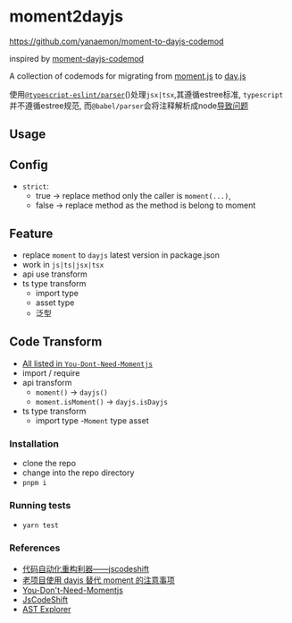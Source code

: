 # moment2dayjs

https://github.com/yanaemon/moment-to-dayjs-codemod

inspired by [moment-dayjs-codemod](https://github.com/rajasegar/moment-dayjs-codemod/)

A collection of codemods for migrating from [moment.js](https://momentjs.com/) to [day.js](https://day.js.org/)

使用[`@typescript-eslint/parser`](https://typescript-eslint.io/architecture/parser/)()处理`jsx|tsx`,其遵循estree标准, `typescript`并不遵循estree规范, 而`@babel/parser`会将注释解析成node[导致问题](https://github.com/facebook/jscodeshift/blob/main/recipes/retain-first-comment.md)

## Usage


## Config

- `strict`: 
  - true -> replace method only the caller is `moment(...)`, 
  - false -> replace method as the method is belong to moment


## Feature

- replace `moment` to `dayjs` latest version in package.json 
- work in `js|ts|jsx|tsx`
- api use transform
- ts type transform 
  - import type
  - asset type
  - 泛型

## Code Transform

- [All listed in `You-Dont-Need-Momentjs`](https://github.com/you-dont-need/You-Dont-Need-Momentjs#parse)
- import / require
- api transform
  - `moment()` -> `dayjs()`
  - `moment.isMoment()` -> `dayjs.isDayjs`
- ts type transform 
  - import type
  -`Moment` type asset

### Installation

* clone the repo
* change into the repo directory
* `pnpm i`

### Running tests

* `yarn test`

### References

- [代码自动化重构利器——jscodeshift](https://zhuanlan.zhihu.com/p/353940140)
- [老项目使用 dayjs 替代 moment 的注意事项](https://liuwenzhuang.github.io/2021/10/20/differences-between-dayjs-moment.html)
- [You-Don't-Need-Momentjs](https://github.com/you-dont-need/You-Dont-Need-Momentjs)
- [JsCodeShift](https://github.com/facebook/jscodeshift)
- [AST Explorer](https://astexplorer.net/#/gist/7598ca87108e752f21bee9bffbd58ec2/149bbcbeebac06f6dd2290d75e775ec44578694c)
